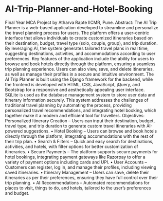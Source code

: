 # AI-Trip-Planner-and-Hotel-Booking
Final Year MCA Project by Atharva Rapte IICMR, Pune.
Abstract:
The AI Trip Planner is a web-based application developed to streamline and personalize the travel
planning process for users. The platform offers a user-centric interface that allows individuals to create
customized itineraries based on their destination, budget, travel type (solo, couple, group), and trip
duration. By leveraging AI, the system generates tailored travel plans in real time, suggesting
destinations, activities, and accommodations according to user preferences. Key features of the
application include the ability for users to browse and book hotels directly through the platform,
ensuring a seamless trip planning experience. Users can also view, save, and delete itineraries, as well as
manage their profiles in a secure and intuitive environment. The AI Trip Planner is built using the
Django framework for the backend, while the frontend is developed with HTML, CSS, JavaScript,
jQuery, and Bootstrap for a responsive and aesthetically appealing user interface. SQLite is used as the
database management system to store user data and itinerary information securely. This system
addresses the challenges of traditional travel planning by automating the process, providing personalized
travel recommendations, and integrating hotel booking, which together make it a modern and efficient
tool for travellers.
Objectives:
Personalized Itinerary Creation – Users can input their destination, budget, travel type, and trip
duration to generate custom travel itineraries with AI-powered suggestions.
• Hotel Booking – Users can browse and book hotels directly through the platform, integrating
accommodations with the rest of their trip plan.
• Search & Filters – Quick and easy search for destinations, activities, and hotels, with filter options
for better customization of itineraries.
• Secure Payments – The platform supports secure payments for hotel bookings, integrating payment
gateways like Razorpay to offer a variety of payment options including cards and UPI.
• User Accounts – Customers can register, log in, and manage their profiles, including viewing saved
itineraries.
• Itinerary Management – Users can save, delete their itineraries as per their preferences, ensuring they
have full control over their trip planning.
• AI Recommendations – Automated recommendations for places to visit, things to do, and hotels,
tailored to the user’s preferences and budget.
